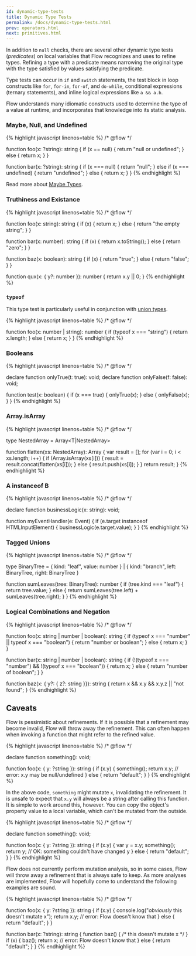 ```yaml
---
id: dynamic-type-tests
title: Dynamic Type Tests
permalink: /docs/dynamic-type-tests.html
prev: operators.html
next: primitives.html
---
```


In addition to `null` checks, there are several other dynamic type tests
(*predicates*) on local variables that Flow recognizes and uses to refine
types. Refining a type with a predicate means narrowing the original type with
the type satisfied by values satisfying the predicate.

Type tests can occur in `if` and `switch` statements, the test block in loop
constructs like `for`, `for-in`, `for-of`, and `do-while`, conditional
expressions (ternary statements), and inline logical expressions like `a &&
a.b`.

Flow understands many idiomatic constructs used to determine the type of a value
at runtime, and incorporates that knowledge into its static analysis.

### Maybe, Null, and Undefined

{% highlight javascript linenos=table %}
/* @flow */

function foo(x: ?string): string {
  if (x == null) {
    return "null or undefined";
  } else {
    return x;
  }
}

function bar(x: ?string): string {
  if (x === null) {
    return "null";
  } else if (x === undefined) {
    return "undefined";
  } else {
    return x;
  }
}
{% endhighlight %}

Read more about <a href="/docs/nullable-types.html">Maybe Types</a>.

### Truthiness and Existance

{% highlight javascript linenos=table %}
/* @flow */

function foo(x: string): string {
  if (x) {
    return x;
  } else {
    return "the empty string";
  }
}

function bar(x: number): string {
  if (x) {
    return x.toString();
  } else {
    return "zero";
  }
}

function baz(x: boolean): string {
  if (x) {
    return "true";
  } else {
    return "false";
  }
}

function qux(x: { y?: number }): number {
    return x.y || 0;
}
{% endhighlight %}

### `typeof`

This type test is particularly useful in conjunction with <a
href="/docs/union-intersection-types.html">union types</a>.

{% highlight javascript linenos=table %}
/* @flow */

function foo(x: number | string): number {
  if (typeof x === "string") {
    return x.length;
  } else {
    return x;
  }
}
{% endhighlight %}

### Booleans

{% highlight javascript linenos=table %}
/* @flow */

declare function onlyTrue(t: true): void;
declare function onlyFalse(f: false): void;

function test(x: boolean) {
  if (x === true) {
    onlyTrue(x);
  } else {
    onlyFalse(x);
  }
}
{% endhighlight %}

### Array.isArray

{% highlight javascript linenos=table %}
/* @flow */

type NestedArray<T> = Array<T|NestedArray<T>>

function flatten<T>(xs: NestedArray<T>): Array<T> {
  var result = [];
  for (var i = 0; i < xs.length; i++) {
    if (Array.isArray(xs[i])) {
      result = result.concat(flatten(xs[i]));
    } else {
      result.push(xs[i]);
    }
  }
  return result;
}
{% endhighlight %}

### A instanceof B

{% highlight javascript linenos=table %}
/* @flow */

declare function businessLogic(x: string): void;

function myEventHandler(e: Event) {
  if (e.target instanceof HTMLInputElement) {
    businessLogic(e.target.value);
  }
}
{% endhighlight %}

### Tagged Unions

{% highlight javascript linenos=table %}
/* @flow */

type BinaryTree =
  { kind: "leaf", value: number } |
  { kind: "branch", left: BinaryTree, right: BinaryTree }

function sumLeaves(tree: BinaryTree): number {
  if (tree.kind === "leaf") {
    return tree.value;
  } else {
    return sumLeaves(tree.left) + sumLeaves(tree.right);
  }
}
{% endhighlight %}

### Logical Combinations and Negation

{% highlight javascript linenos=table %}
/* @flow */

function foo(x: string | number | boolean): string {
  if (typeof x === "number" || typeof x === "boolean") {
    return "number or boolean";
  } else {
    return x;
  }
}

function bar(x: string | number | boolean): string {
  if (!(typeof x === "number") && !(typeof x === "boolean")) {
    return x;
  } else {
    return "number of boolean";
  }
}

function baz(x: { y?: { z?: string }}): string {
  return x && x.y && x.y.z || "not found";
}
{% endhighlight %}

## Caveats

Flow is pessimistic about refinements. If it is possible that a refinement may
become invalid, Flow will throw away the refinement. This can often happen when
invoking a function that might refer to the refined value.

{% highlight javascript linenos=table %}
/* @flow */

declare function something(): void;

function foo(x: { y: ?string }): string {
  if (x.y) {
    something();
    return x.y; // error: x.y may be null/undefined
  } else {
    return "default";
  }
}
{% endhighlight %}

In the above code, `something` might mutate `x`, invalidating the refinement. It
is unsafe to expect that `x.y` will always be a string after calling this
function. It is simple to work around this, however. You can copy the object's
property value to a local variable, which can't be mutated from the outside.

{% highlight javascript linenos=table %}
/* @flow */

declare function something(): void;

function foo(x: { y: ?string }): string {
  if (x.y) {
    var y = x.y;
    something();
    return y; // OK: something couldn't have changed y
  } else {
    return "default";
  }
}
{% endhighlight %}

Flow does not currently perform mutation analysis, so in some cases, Flow will
throw away a refinement that is always safe to keep. As more analyses are
implemented, Flow will hopefully come to understand the following examples are
sound.

{% highlight javascript linenos=table %}
/* @flow */

function foo(x: { y: ?string }): string {
  if (x.y) {
    console.log("*obviously* this doesn't mutate x");
    return x.y; // error: Flow doesn't know that
  } else {
    return "default";
  }
}

function bar(x: ?string): string {
  function baz() { /* this doesn't mutate x */ }
  if (x) {
    baz();
    return x; // error: Flow doesn't know that
  } else {
    return "default";
  }
}
{% endhighlight %}
